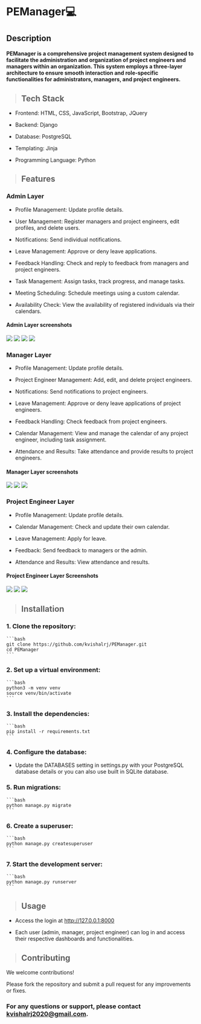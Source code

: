 # PEManager💻

## Description

#### PEManager is a comprehensive project management system designed to facilitate the administration and organization of project engineers and managers within an organization. This system employs a three-layer architecture to ensure smooth interaction and role-specific functionalities for administrators, managers, and project engineers.

>## Tech Stack

- Frontend: HTML, CSS, JavaScript, Bootstrap, JQuery

- Backend: Django

- Database: PostgreSQL

- Templating: Jinja

- Programming Language: Python

>## Features

### Admin Layer

- Profile Management: Update profile details.

- User Management: Register managers and project engineers, edit profiles, and delete users.

- Notifications: Send individual notifications.

- Leave Management: Approve or deny leave applications.

- Feedback Handling: Check and reply to feedback from managers and project engineers.

- Task Management: Assign tasks, track progress, and manage tasks.

- Meeting Scheduling: Schedule meetings using a custom calendar.

- Availability Check: View the availability of registered individuals via their calendars.

#### Admin Layer screenshots
![](/images/1.png)
![](/images/2.png)
![](/images/3.png)
![](/images/4.png)

### Manager Layer

- Profile Management: Update profile details.

- Project Engineer Management: Add, edit, and delete project engineers.

- Notifications: Send notifications to project engineers.

- Leave Management: Approve or deny leave applications of project engineers.

- Feedback Handling: Check feedback from project engineers.

- Calendar Management: View and manage the calendar of any project engineer, including task assignment.

- Attendance and Results: Take attendance and provide results to project engineers.

#### Manager Layer screenshots
![](/images/5.png)
![](/images/6.png)
![](/images/7.png)

### Project Engineer Layer

- Profile Management: Update profile details.

- Calendar Management: Check and update their own calendar.

- Leave Management: Apply for leave.

- Feedback: Send feedback to managers or the admin.

- Attendance and Results: View attendance and results.

#### Project Engineer Layer Screenshots
![](/images/10.png)
![](/images/8.png)
![](/images/9.png)

>## Installation

### 1. Clone the repository:

    ```bash
    git clone https://github.com/kvishalrj/PEManager.git
    cd PEManager
    ```

### 2. Set up a virtual environment:

    ```bash
    python3 -m venv venv
    source venv/bin/activate
    ```

### 3. Install the dependencies:

    ```bash
    pip install -r requirements.txt
    ```
    
### 4. Configure the database:

- Update the DATABASES setting in settings.py with your PostgreSQL database details or you can also use built in SQLite database.

### 5. Run migrations:

    ```bash
    python manage.py migrate
    ```
    
### 6. Create a superuser:

    ```bash
    python manage.py createsuperuser
    ```
    
### 7. Start the development server:

    ```bash
    python manage.py runserver
    ```

>## Usage
- Access the login at http://127.0.0.1:8000 

- Each user (admin, manager, project engineer) can log in and access their respective dashboards and functionalities.

>## Contributing
We welcome contributions! 

Please fork the repository and submit a pull request for any improvements or fixes.

### For any questions or support, please contact kvishalrj2020@gmail.com.



